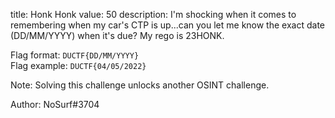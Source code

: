 title: Honk Honk
value: 50
description: I'm shocking when it comes to remembering when my car's CTP is up...can you let me know the exact date (DD/MM/YYYY) when it's due? My rego is 23HONK.

Flag format: `DUCTF{DD/MM/YYYY}` </br>
Flag example: `DUCTF{04/05/2022}`

Note: Solving this challenge unlocks another OSINT challenge.

Author: NoSurf#3704
